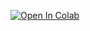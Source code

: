 [![Open In Colab](https://colab.research.google.com/assets/colab-badge.svg)](https://colab.research.google.com/drive/1nBNk7HW1jr8r964NUQHo7en1slE0kY_o?usp=sharing)

